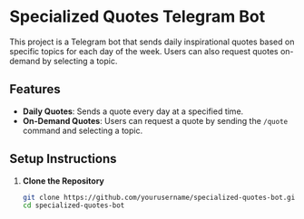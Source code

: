 # Specialized Quotes Telegram Bot

This project is a Telegram bot that sends daily inspirational quotes based on specific topics for each day of the week. Users can also request quotes on-demand by selecting a topic.

## Features

- **Daily Quotes**: Sends a quote every day at a specified time.
- **On-Demand Quotes**: Users can request a quote by sending the `/quote` command and selecting a topic.

## Setup Instructions

1. **Clone the Repository**

   ```bash
   git clone https://github.com/yourusername/specialized-quotes-bot.git
   cd specialized-quotes-bot
